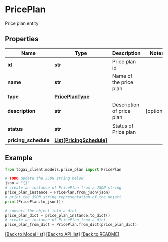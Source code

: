 # PricePlan

Price plan entity

## Properties

Name | Type | Description | Notes
------------ | ------------- | ------------- | -------------
**id** | **str** | Price plan id | 
**name** | **str** | Name of the price plan | 
**type** | [**PricePlanType**](PricePlanType.md) |  | 
**description** | **str** | Description of price plan | [optional] 
**status** | **str** | Status of Price plan | 
**pricing_schedule** | [**List[PricingSchedule]**](PricingSchedule.md) |  | 

## Example

```python
from togai_client.models.price_plan import PricePlan

# TODO update the JSON string below
json = "{}"
# create an instance of PricePlan from a JSON string
price_plan_instance = PricePlan.from_json(json)
# print the JSON string representation of the object
print(PricePlan.to_json())

# convert the object into a dict
price_plan_dict = price_plan_instance.to_dict()
# create an instance of PricePlan from a dict
price_plan_from_dict = PricePlan.from_dict(price_plan_dict)
```
[[Back to Model list]](../README.md#documentation-for-models) [[Back to API list]](../README.md#documentation-for-api-endpoints) [[Back to README]](../README.md)


